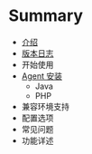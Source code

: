 # Summary

* [介绍](README.md)
* [版本日志](版本日志.md)
* 开始使用
* [Agent 安装](Java.md)
   * Java
   * PHP
* 兼容环境支持
* 配置选项
* 常见问题
* 功能详述

